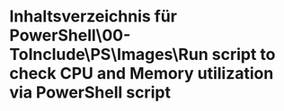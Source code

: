 # Inhaltsverzeichnis für PowerShell\00-ToInclude\PS\Images\Run script to check CPU and Memory utilization via PowerShell script



